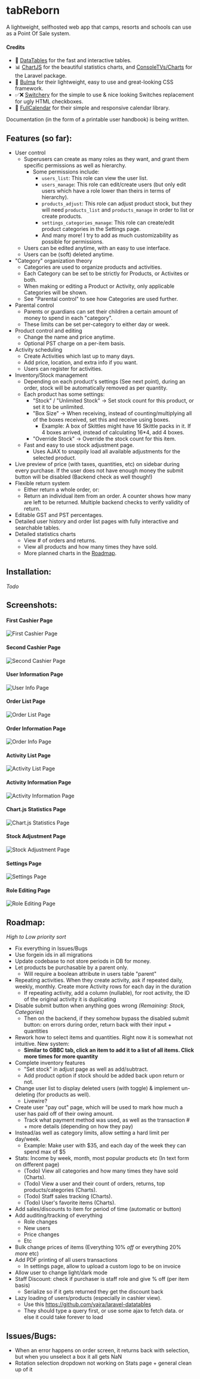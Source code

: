 # tabReborn

A lightweight, selfhosted web app that camps, resorts and schools can use as a Point Of Sale system.

#### Credits

- :page_with_curl: [DataTables](https://datatables.net) for the fast and interactive tables.
- :bar_chart: [ChartJS](https://www.chartjs.org) for the beautiful statistics charts, and [ConsoleTVs/Charts](https://github.com/ConsoleTVs/Charts) for the Laravel package.
- :art: [Bulma](https://bulma.io) for their lightweight, easy to use and great-looking CSS framework.
- :white_check_mark::x: [Switchery](https://github.com/abpetkov/switchery) for the simple to use & nice looking Switches replacement for ugly HTML checkboxes.
- :calendar: [FullCalendar](https://fullcalendar.io) for their simple and responsive calendar library.

Documentation (in the form of a printable user handbook) is being written. 

## Features (so far):

- User control
    - Superusers can create as many roles as they want, and grant them specific permissions as well as hierarchy.
        - Some permissions include: 
            - `users_list`: This role can view the user list.
            - `users_manage`: This role can edit/create users (but only edit users which have a role lower than theirs in terms of hierarchy).
            - `products_adjust`: This role can adjust product stock, but they will need `products_list` and `products_manage` in order to list or create products.
            - `settings_categories_manage`: This role can create/edit product categories in the Settings page.
            - And many more! I try to add as much customizability as possible for permissions.
    - Users can be edited anytime, with an easy to use interface.
    - Users can be (soft) deleted anytime.
- "Category" organization theory
    - Categories are used to organize products and activities.
    - Each Category can be set to be strictly for Products, or Activites or both.
    - When making or editing a Product or Activity, only applicable Categories will be shown.
    - See "Parental control" to see how Categories are used further.
- Parental control
    - Parents or guardians can set their children a certain amount of money to spend in each "category".
    - These limits can be set per-category to either day or week.
- Product control and editing
    - Change the name and price anytime.
    - Optional PST charge on a per-item basis.
- Activity scheduling
    - Create Activities which last up to many days.
    - Add price, location, and extra info if you want.
    - Users can register for activities.
- Inventory/Stock management
    - Depending on each product's settings (See next point), during an order, stock will be automatically removed as per quantity.
    - Each product has some settings:
        - "Stock" / "Unlimited Stock" -> Set stock count for this product, or set it to be unlimited.
        - "Box Size" -> When receiving, instead of counting/multiplying all of the boxes received, set this and receive using boxes.
            - Example: A box of Skittles might have 16 Skittle packs in it. If 4 boxes arrived, instead of calculating 16*4, add 4 boxes.
        - "Override Stock" -> Override the stock count for this item.
    - Fast and easy to use stock adjustment page.
        - Uses AJAX to snappily load all available adjustments for the selected product.
- Live preview of price (with taxes, quantities, etc) on sidebar during every purchase. If the user does not have enough money the submit button will be disabled (Backend check as well though!)
- Flexible return system
    - Either return a whole order, or:
    - Return an individual item from an order. A counter shows how many are left to be returned. Multiple backend checks to verify validity of return.
- Editable GST and PST percentages.
- Detailed user history and order list pages with fully interactive and searchable tables.
- Detailed statistics charts
    - View # of orders and returns.
    - View all products and how many times they have sold.
    - More planned charts in the [Roadmap](#roadmap).

## Installation:

*Todo*

## Screenshots:

#### First Cashier Page
![First Cashier Page](https://i.imgur.com/8DQ9LN2.png)

#### Second Cashier Page
![Second Cashier Page](https://i.imgur.com/e8upEMU.png)

#### User Information Page
![User Info Page](https://i.imgur.com/7qMsy2E.png)

#### Order List Page
![Order List Page](https://i.imgur.com/UIDVpjB.png)

#### Order Information Page
![Order Info Page](https://i.imgur.com/SZkOOmn.png)

#### Activity List Page
![Activity List Page](https://i.imgur.com/OShQs4Y.png)

#### Activity Information Page
![Activity Information Page](https://i.imgur.com/D1uNxgo.png)

#### Chart.js Statistics Page
![Chart.js Statistics Page](https://i.imgur.com/2OOU7ZX.png)

#### Stock Adjustment Page
![Stock Adjustment Page](https://i.imgur.com/inUoVcl.png)

#### Settings Page
![Settings Page](https://i.imgur.com/nY7jMg9.png)

#### Role Editing Page
![Role Editing Page](https://i.imgur.com/n6H2hWQ.png)

## Roadmap:

*High to Low priority sort*
- Fix everything in Issues/Bugs
- Use forgein ids in all migrations
- Update codebase to not store periods in DB for money.
- Let products be purchasable by a parent only.
    - Will require a boolean attribute in users table "parent"
- Repeating activities. When they create activity, ask if repeated daily, weekly, monthly. Create more Activity rows for each day in the duration
    - If repeating activity, add a column (nullable), for root activity, the ID of the original activity it is duplicating
- Disable submit button when anything goes wrong *(Remaining: Stock, Categories)* 
    - Then on the backend, if they somehow bypass the disabled submit button: on errors during order, return back with their input + quantities
- Rework how to select items and quantities. Right now it is somewhat not intuitive. New system:
    - **Similar to GBBC tab, click an item to add it to a list of all items. Click more times for more quantity**
- Complete inventory features
    - "Set stock" in adjust page as well as add/subtract.
    - Add product option if stock should be added back upon return or not.
- Change user list to display deleted users (with toggle) & implement un-deleting (for products as well).
    - Livewire?
- Create user "pay out" page, which will be used to mark how much a user has paid off of their owing amount.
    - Track what payment method was used, as well as the transaction # + more details (depending on how they pay)
- Instead/as well as category limits, allow setting a hard limit per day/week.
    - Example: Make user with $35, and each day of the week they can spend max of $5
- Stats: Income by week, month, most popular products etc (In text form on different page)
    - (Todo) View all categories and how many times they have sold (Charts).
    - (Todo) View a user and their count of orders, returns, top products/categories (Charts).
    - (Todo) Staff sales tracking (Charts).
    - (Todo) User's favorite items (Charts).
- Add sales/discounts to item for period of time (automatic or button)
- Add auditing/tracking of everything
    - Role changes
    - New users
    - Price changes
    - Etc
- Bulk change prices of items (Everything 10% *off* or everything 20% *more* etc)
- Add PDF printing of all users transactions
    - In settings page, allow to upload a custom logo to be on invoice
- Allow user to change light/dark mode
- Staff Discount: check if purchaser is staff role and give % off (per item basis) 
    - Serialize so if it gets returned they get the discount back
- Lazy loading of users/products (especially in cashier view).
    - Use this https://github.com/yajra/laravel-datatables
    - They should type a query first, or use some ajax to fetch data. or else it could take forever to load

## Issues/Bugs:
- When an error happens on order screen, it returns back with selection, but when you unselect a box it all gets NaN
- Rotation selection dropdown not working on Stats page + general clean up of it